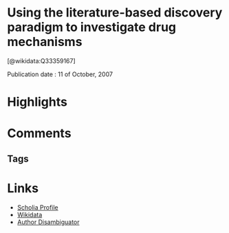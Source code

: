 
Using the literature-based discovery paradigm to investigate drug mechanisms
============================================================================
  
  [@wikidata:Q33359167]  
  
Publication date : 11 of October, 2007  

# Highlights

# Comments

## Tags

# Links
  
 * [Scholia Profile](https://scholia.toolforge.org/work/Q33359167)  
 * [Wikidata](https://www.wikidata.org/wiki/Q33359167)  
 * [Author Disambiguator](https://author-disambiguator.toolforge.org/work_item_oauth.php?id=Q33359167&batch_id=&match=1&author_list_id=&doit=Get+author+links+for+work)  
